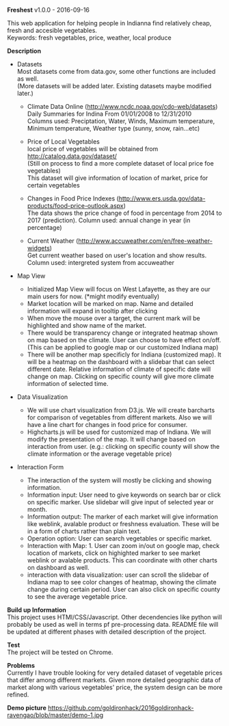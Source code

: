 **Freshest**  v1.0.0 - 2016-09-16

This web application for helping people in Indianna find relatively cheap, fresh and accesible vegetables.  
Keywords: fresh vegetables, price, weather, local produce

**Description**

* Datasets  
Most datasets come from data.gov, some other functions are included as well.  
(More datasets will be added later. Existing datasets maybe modified later.)  
  * Climate Data Online (http://www.ncdc.noaa.gov/cdo-web/datasets)  
  Daily Summaries for Indina From 01/01/2008 to 12/31/2010  
  Columns used: Preciptation, Water, Winds, Maximum temperature, Minimum temperature, Weather type (sunny, snow, rain...etc)

  * Price of Local Vegetables  
  local price of vegetables will be obtained from http://catalog.data.gov/dataset/   
  (Still on process to find a more complete dataset of local price foe vegetables)  
  This dataset will give information of location of market, price for certain vegetables

  * Changes in Food Price Indexes (http://www.ers.usda.gov/data-products/food-price-outlook.aspx)  
  The data shows the price change of food in percentage from 2014 to 2017 (prediction).
  Column used: annual change in year (in percentage)

  * Current Weather (http://www.accuweather.com/en/free-weather-widgets)  
  Get current weather based on user's location and show results.  
  Column used: intergreted system from accuweather

* Map View  
  * Initialized Map View will focus on West Lafayette, as they are our main users for now. (*might modify eventually)
  * Market location will be marked on map. Name and detailed information will expand in tooltip after clicking
  * When move the mouse over a target, the current mark will be highlighted and show name of the market.
  * There would be transparency change or integrated heatmap shown on map based on the climate. User can choose to have effect on/off.(This can be applied to google map or our customized Indiana map)
  * There will be another map specificly for Indiana (customized map). It will be a heatmap on the dashboard with a slidebar that can select different date. Relative information of climate of specific date will change on map. Clicking on specific county will give more climate information of selected time.

* Data Visualization  
  * We will use chart visualization from D3.js. We will create barcharts for comparison of vegetables from different markets. Also we will have a line chart for changes in food price for consumer.  
  * Highcharts.js will be used for customized map of Indiana. We will modify the presentation of the map. It will change based on interaction from user. (e.g.: clicking on specific county will show the climate information or the average vegetable price)


* Interaction Form
  * The interaction of the system will mostly be clicking and showing information.
  * Information input: User need to give keywords on search bar or click on specific marker. Use slidebar will give input of selected year or month.
  * Information output: The marker of each market will give information like weblink, avalable product or freshness evaluation. These will be in a form of charts rather than plain text.
  * Operation option: User can search vegetables or specific market.
  * Interaction with Map: 1. User can zoom in/out on google map, check location of markets, click on highighted marker to see market weblink or avalable products. This can coordinate with other charts on dashboard as well.
  * interaction with data visualization: user can scroll the slidebar of Indiana map to see color changes of heatmap, showing the climate change during certain period. User can also click on specific county to see the average vegetable price.

**Build up Information**  
This project uses HTMl/CSS/Javascript. Other decendencies like python will probably be used as well in terms pf pre-processing data. README file will be updated at different phases with detailed description of the project.

**Test**  
The project will be tested on Chrome.

**Problems**  
Currently I have trouble looking for very detailed dataset of vegetable prices that differ among different markets. Given more detailed geographic data of market along with various vegetables' price, the system design can be more refined.

**Demo picture**
https://github.com/goldironhack/2016goldironhack-ravengao/blob/master/demo-1.jpg
